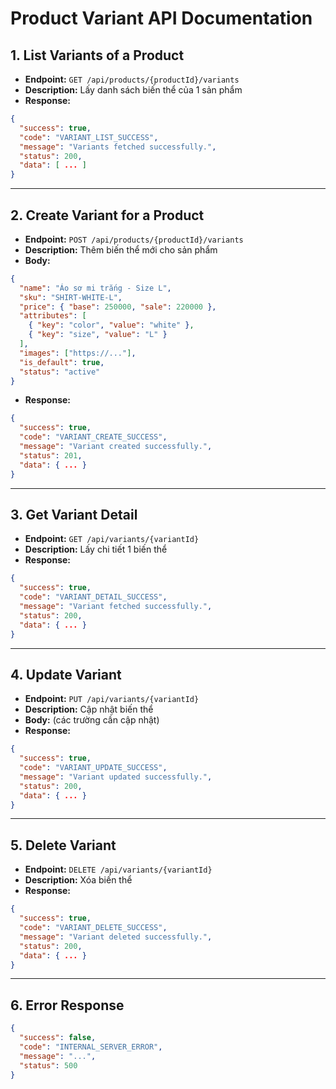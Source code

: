 # Product Variant API Documentation

## 1. List Variants of a Product
- **Endpoint:** `GET /api/products/{productId}/variants`
- **Description:** Lấy danh sách biến thể của 1 sản phẩm
- **Response:**
```json
{
  "success": true,
  "code": "VARIANT_LIST_SUCCESS",
  "message": "Variants fetched successfully.",
  "status": 200,
  "data": [ ... ]
}
```

---

## 2. Create Variant for a Product
- **Endpoint:** `POST /api/products/{productId}/variants`
- **Description:** Thêm biến thể mới cho sản phẩm
- **Body:**
```json
{
  "name": "Áo sơ mi trắng - Size L",
  "sku": "SHIRT-WHITE-L",
  "price": { "base": 250000, "sale": 220000 },
  "attributes": [
    { "key": "color", "value": "white" },
    { "key": "size", "value": "L" }
  ],
  "images": ["https://..."],
  "is_default": true,
  "status": "active"
}
```
- **Response:**
```json
{
  "success": true,
  "code": "VARIANT_CREATE_SUCCESS",
  "message": "Variant created successfully.",
  "status": 201,
  "data": { ... }
}
```

---

## 3. Get Variant Detail
- **Endpoint:** `GET /api/variants/{variantId}`
- **Description:** Lấy chi tiết 1 biến thể
- **Response:**
```json
{
  "success": true,
  "code": "VARIANT_DETAIL_SUCCESS",
  "message": "Variant fetched successfully.",
  "status": 200,
  "data": { ... }
}
```

---

## 4. Update Variant
- **Endpoint:** `PUT /api/variants/{variantId}`
- **Description:** Cập nhật biến thể
- **Body:** (các trường cần cập nhật)
- **Response:**
```json
{
  "success": true,
  "code": "VARIANT_UPDATE_SUCCESS",
  "message": "Variant updated successfully.",
  "status": 200,
  "data": { ... }
}
```

---

## 5. Delete Variant
- **Endpoint:** `DELETE /api/variants/{variantId}`
- **Description:** Xóa biến thể
- **Response:**
```json
{
  "success": true,
  "code": "VARIANT_DELETE_SUCCESS",
  "message": "Variant deleted successfully.",
  "status": 200,
  "data": { ... }
}
```

---

## 6. Error Response
```json
{
  "success": false,
  "code": "INTERNAL_SERVER_ERROR",
  "message": "...",
  "status": 500
}
```

